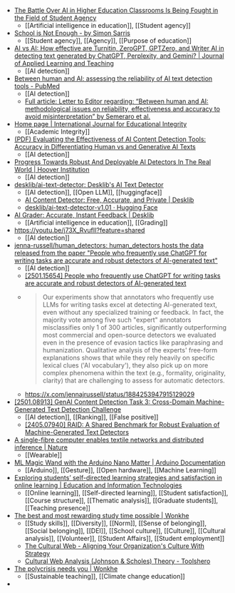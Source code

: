 - [The Battle Over AI in Higher Education Classrooms Is Being Fought in the Field of Student Agency](https://evolllution.com/the-battle-over-ai-in-higher-education-classrooms-is-being-fought-in-the-field-of-student-agency)
	- [[Artificial intelligence in education]], [[Student agency]]
- [School is Not Enough - by Simon Sarris](https://map.simonsarris.com/p/school-is-not-enough)
	- [[Student agency]], [[Agency]], [[Purpose of education]]
- [AI vs AI: How effective are Turnitin, ZeroGPT, GPTZero, and Writer AI in detecting text generated by ChatGPT, Perplexity, and Gemini? | Journal of Applied Learning and Teaching](https://journals.sfu.ca/jalt/index.php/jalt/article/view/2411)
	- [[AI detection]]
- [Between human and AI: assessing the reliability of AI text detection tools - PubMed](https://pubmed.ncbi.nlm.nih.gov/38265047/)
	- [[AI detection]]
	- [Full article: Letter to Editor regarding: “Between human and AI: methodological issues on reliability, effectiveness and accuracy to avoid misinterpretation” by Semeraro et al.](https://www.tandfonline.com/doi/full/10.1080/03007995.2024.2408464)
- [Home page | International Journal for Educational Integrity](https://edintegrity.biomedcentral.com/)
	- [[Academic Integrity]]
- [(PDF) Evaluating the Effectiveness of AI Content Detection Tools: Accuracy in Differentiating Human vs and Generative AI Texts](https://www.researchgate.net/publication/387106376_Evaluating_the_Effectiveness_of_AI_Content_Detection_Tools_Accuracy_in_Differentiating_Human_vs_and_Generative_AI_Texts)
	- [[AI detection]]
- [Progress Towards Robust And Deployable AI Detectors In The Real World | Hoover Institution](https://www.hoover.org/events/progress-towards-robust-and-deployable-ai-detectors-real-world)
	- [[AI detection]]
- [desklib/ai-text-detector: Desklib's AI Text Detector](https://github.com/desklib/ai-text-detector)
	- [[AI detection]], [[Open LLM]], [[huggingface]]
	- [AI Content Detector: Free, Accurate, and Private | Desklib](https://desklib.com/ai-content-detector/)
	- [desklib/ai-text-detector-v1.01 · Hugging Face](https://huggingface.co/desklib/ai-text-detector-v1.01)
- [AI Grader: Accurate, Instant Feedback | Desklib](https://desklib.com/ai-grader/)
	- [[Artificial intelligence in education]], [[Grading]]
- https://youtu.be/j73X_RvufII?feature=shared
	- [[AI detection]]
- [jenna-russell/human_detectors: human_detectors hosts the data released from the paper "People who frequently use ChatGPT for writing tasks are accurate and robust detectors of AI-generated text"](https://github.com/jenna-russell/human_detectors)
	- [[AI detection]]
	- [[2501.15654] People who frequently use ChatGPT for writing tasks are accurate and robust detectors of AI-generated text](https://arxiv.org/abs/2501.15654)
	- >Our experiments show that annotators who frequently use LLMs for writing
	   tasks excel at detecting AI-generated text, even without any 
	  specialized training or feedback. In fact, the majority vote among five 
	  such "expert" annotators misclassifies only 1 of 300 articles, 
	  significantly outperforming most commercial and open-source detectors we
	   evaluated even in the presence of evasion tactics like paraphrasing and
	   humanization. Qualitative analysis of the experts' free-form 
	  explanations shows that while they rely heavily on specific lexical 
	  clues ('AI vocabulary'), they also pick up on more complex phenomena 
	  within the text (e.g., formality, originality, clarity) that are 
	  challenging to assess for automatic detectors.
	- https://x.com/jennajrussell/status/1884253947915129029
- [[2501.08913] GenAI Content Detection Task 3: Cross-Domain Machine-Generated Text Detection Challenge](https://arxiv.org/abs/2501.08913)
	- [[AI detection]], [[Ranking]], [[False positive]]
	- [[2405.07940] RAID: A Shared Benchmark for Robust Evaluation of Machine-Generated Text Detectors](https://arxiv.org/abs/2405.07940)
- [A single-fibre computer enables textile networks and distributed inference | Nature](https://www.nature.com/articles/s41586-024-08568-6)
	- [[Wearable]]
- [ML Magic Wand with the Arduino Nano Matter | Arduino Documentation](https://docs.arduino.cc/tutorials/nano-matter/ml-magic-wand/)
	- [[Arduino]], [[Gesture]], [[Open hardware]], [[Machine Learning]]
- [Exploring students’ self-directed learning strategies and satisfaction in online learning | Education and Information Technologies](https://link.springer.com/article/10.1007/s10639-023-11914-2)
	- [[Online learning]], [[Self-directed learning]], [[Student satisfaction]], [[Course structure]], [[Thematic analysis]], [[Graduate students]], [[Teaching presence]]
- [The best and most rewarding study time possible | Wonkhe](https://wonkhe.com/blogs/the-best-and-most-rewarding-study-time-possible/)
	- [[Study skills]], [[Diversity]], [[Norm]], [[Sense of belonging]], [[Social belonging]], [[DEI]], [[School culture]], [[Culture]], [[Cultural analysis]], [[Volunteer]], [[Student Affairs]], [[Student employment]]
	- [The Cultural Web - Aligning Your Organization's Culture With Strategy](https://www.mindtools.com/a8im94b/the-cultural-web)
	- [Cultural Web Analysis (Johnson & Scholes) Theory - Toolshero](https://www.toolshero.com/management/cultural-web-analysis/)
- [The polycrisis needs you | Wonkhe](https://wonkhe.com/blogs/the-polycrisis-needs-you/)
	- [[Sustainable teaching]], [[Climate change education]]
-